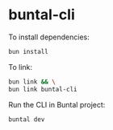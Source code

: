 # buntal-cli

To install dependencies:

```bash
bun install
```

To link:

```bash
bun link && \
bun link buntal-cli
```

Run the CLI in Buntal project:

```bash
buntal dev
```
